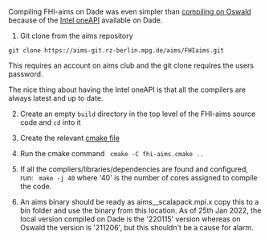 Compiling FHI-aims on Dade was even simpler than [compiling on Oswald](./aims_on_oswald.md) because of the [Intel oneAPI](https://www.intel.com/content/www/us/en/developer/tools/oneapi/toolkits.html#hpc-kit) available on Dade. 

1. Git clone from the aims repository
```
git clone https://aims-git.rz-berlin.mpg.de/aims/FHIaims.git
```
This requires an account on aims club and the git clone requires the users password. 

The nice thing about having the Intel oneAPI is that all the compilers are always latest and up to date. 

2. Create an empty `build` directory in the top level of the FHI-aims source code and `cd` into it

3. Create the relevant [cmake file](./FHI-aims_Compilation/fhi-aims.cmake.dade)

4. Run the cmake command 
``` cmake -C fhi-aims.cmake ..```
5. If all the compliers/libraries/dependencies are found and configured, run:
``` make -j 40```
where '40' is the number of cores assigned to compile the code. 

6. An aims binary should be ready as aims__scalapack.mpi.x copy this to a bin folder and use the binary from this location. 
As of 25th Jan 2022, the local version compiled on Dade is the '220115' version whereas on Oswald the version is '211206', but this shouldn't be a cause for alarm. 
